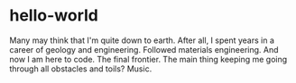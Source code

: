 # hello-world
Many may think that I'm quite down to earth. After all, I spent years in a career of geology and engineering. Followed materials engineering. And now I am here to code. The final frontier. The main thing keeping me going through all obstacles and toils? Music.
